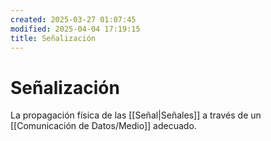 ```yaml
---
created: 2025-03-27 01:07:45
modified: 2025-04-04 17:19:15
title: Señalización
---
```


# Señalización

La propagación física de las [[Señal|Señales]] a través de un [[Comunicación de Datos/Medio]] adecuado.
